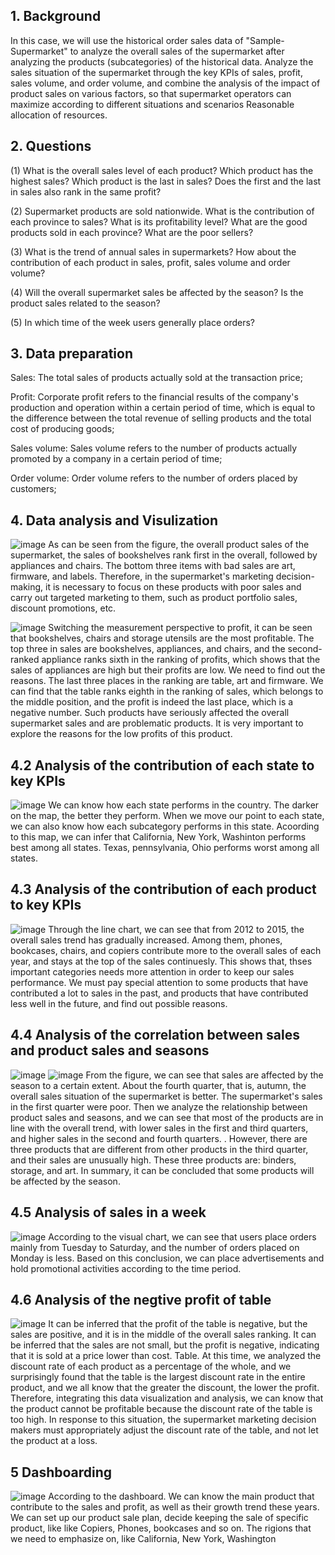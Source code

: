 ## 1. Background 
In this case, we will use the historical order sales data of "Sample-Supermarket" to analyze the overall sales of the supermarket after analyzing the products (subcategories) of the historical data. Analyze the sales situation of the supermarket through the key KPIs of sales, profit, sales volume, and order volume, and combine the analysis of the impact of product sales on various factors, so that supermarket operators can maximize according to different situations and scenarios Reasonable allocation of resources.
   

## 2. Questions
(1) What is the overall sales level of each product? Which product has the highest sales? Which product is the last in sales? Does the first and the last in sales also rank in the same profit?

(2) Supermarket products are sold nationwide. What is the contribution of each province to sales? What is its profitability level? What are the good products sold in each province? What are the poor sellers?

(3) What is the trend of annual sales in supermarkets? How about the contribution of each product in sales, profit, sales volume and order volume?

(4) Will the overall supermarket sales be affected by the season? Is the product sales related to the season?

(5) In which time of the week users generally place orders?


## 3. Data preparation
Sales: The total sales of products actually sold at the transaction price;

Profit: Corporate profit refers to the financial results of the company's production and operation within a certain period of time, which is equal to the difference between the total revenue of selling products and the total cost of producing goods;

Sales volume: Sales volume refers to the number of products actually promoted by a company in a certain period of time;

Order volume: Order volume refers to the number of orders placed by customers;


## 4. Data analysis and Visulization

![image](https://github.com/YuhaoAlex/AnalysisDemo/blob/main/ProductAnalysis/Graphs/sales.png)
As can be seen from the figure, the overall product sales of the supermarket, the sales of bookshelves rank first in the overall, followed by appliances and chairs. The bottom three items with bad sales are art, firmware, and labels. Therefore, in the supermarket's marketing decision-making, it is necessary to focus on these products with poor sales and carry out targeted marketing to them, such as product portfolio sales, discount promotions, etc.


![image](https://github.com/YuhaoAlex/AnalysisDemo/blob/main/ProductAnalysis/Graphs/profit.png)
Switching the measurement perspective to profit, it can be seen that bookshelves, chairs and storage utensils are the most profitable. The top three in sales are bookshelves, appliances, and chairs, and the second-ranked appliance ranks sixth in the ranking of profits, which shows that the sales of appliances are high but their profits are low. We need to find out the reasons.
The last three places in the ranking are table, art and firmware. We can find that the table ranks eighth in the ranking of sales, which belongs to the middle position, and the profit is indeed the last place, which is a negative number. Such products have seriously affected the overall supermarket sales and are problematic products. It is very important to explore the reasons for the low profits of this product.

## 4.2 Analysis of the contribution of each state to key KPIs
![image](https://github.com/YuhaoAlex/AnalysisDemo/blob/main/ProductAnalysis/Graphs/map.png)
We can know how each state performs in the country. The darker on the map, the better they perform. When we move our point to each state, we can also know how each subcategory performs in this state. Acoording to this map, we can infer that California, New York, Washinton performs best among all states. Texas, pennsylvania, Ohio performs worst among all states.

## 4.3 Analysis of the contribution of each product to key KPIs
![image](https://github.com/YuhaoAlex/AnalysisDemo/blob/main/ProductAnalysis/Graphs/product.png)
Through the line chart, we can see that from 2012 to 2015, the overall sales trend has gradually increased. Among them, phones, bookcases, chairs, and copiers contribute more to the overall sales of each year, and stays at the top of the sales continuesly. This shows that, thses important categories needs more attention in order to keep our sales performance. We must pay special attention to some products that have contributed a lot to sales in the past, and products that have contributed less well in the future, and find out possible reasons.

## 4.4 Analysis of the correlation between sales and product sales and seasons
![image](https://github.com/YuhaoAlex/AnalysisDemo/blob/main/ProductAnalysis/Graphs/seasons.png)
![image](https://github.com/YuhaoAlex/AnalysisDemo/blob/main/ProductAnalysis/Graphs/seasons-product.png)
From the figure, we can see that sales are affected by the season to a certain extent. About the fourth quarter, that is, autumn, the overall sales situation of the supermarket is better. The supermarket's sales in the first quarter were poor. Then we analyze the relationship between product sales and seasons, and we can see that most of the products are in line with the overall trend, with lower sales in the first and third quarters, and higher sales in the second and fourth quarters. . However, there are three products that are different from other products in the third quarter, and their sales are unusually high. These three products are: binders, storage, and art. In summary, it can be concluded that some products will be affected by the season.

## 4.5 Analysis of sales in a week
![image](https://github.com/YuhaoAlex/AnalysisDemo/blob/main/ProductAnalysis/Graphs/weekday.png)
According to the visual chart, we can see that users place orders mainly from Tuesday to Saturday, and the number of orders placed on Monday is less. Based on this conclusion, we can place advertisements and hold promotional activities according to the time period.

## 4.6 Analysis of the negtive profit of table
![image](https://github.com/YuhaoAlex/AnalysisDemo/blob/main/ProductAnalysis/Graphs/tableNegtive.png)
It can be inferred that the profit of the table is negative, but the sales are positive, and it is in the middle of the overall sales ranking. It can be inferred that the sales are not small, but the profit is negative, indicating that it is sold at a price lower than cost. Table. At this time, we analyzed the discount rate of each product as a percentage of the whole, and we surprisingly found that the table is the largest discount rate in the entire product, and we all know that the greater the discount, the lower the profit. Therefore, integrating this data visualization and analysis, we can know that the product cannot be profitable because the discount rate of the table is too high. In response to this situation, the supermarket marketing decision makers must appropriately adjust the discount rate of the table, and not let the product at a loss.

## 5 Dashboarding
![image](https://github.com/YuhaoAlex/AnalysisDemo/blob/main/ProductAnalysis/Graphs/dashboard1.png)
According to the dashboard. We can know the main product that contribute to the sales and profit, as well as their growth trend these years. We can set up our product sale plan, decide keeping the sale of specific product, like like Copiers, Phones, bookcases and so on.  The rigions that we need to emphasize on, like California, New York, Washington




